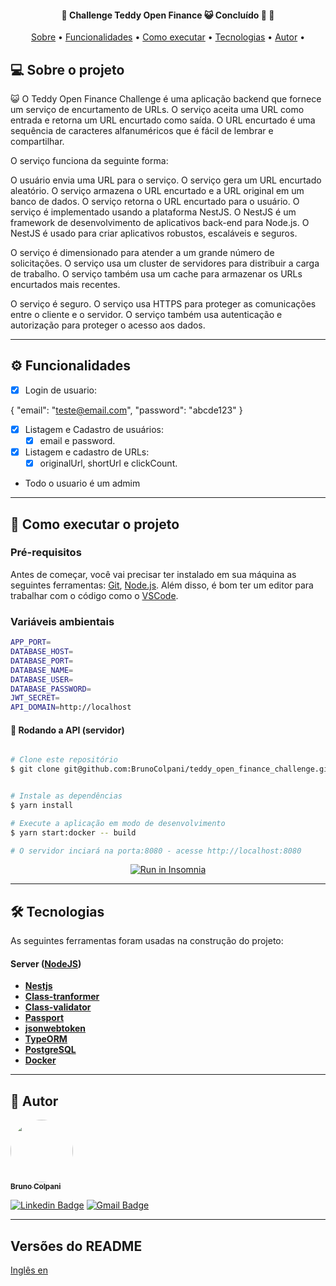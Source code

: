 <h4 align="center"> 
	🚧  Challenge Teddy Open Finance 😺 Concluído 🚀 🚧
</h4>

<p align="center">
 <a href="#-sobre-o-projeto">Sobre</a> •
 <a href="#-funcionalidades">Funcionalidades</a> •
 <a href="#-como-executar-o-projeto">Como executar</a> • 
 <a href="#-tecnologias">Tecnologias</a> • 
 <a href="#-autor">Autor</a> • 
</p>

## 💻 Sobre o projeto

😺 O Teddy Open Finance Challenge é uma aplicação backend que fornece um serviço de encurtamento de URLs. O serviço aceita uma URL como entrada e retorna um URL encurtado como saída. O URL encurtado é uma sequência de caracteres alfanuméricos que é fácil de lembrar e compartilhar.

O serviço funciona da seguinte forma:

O usuário envia uma URL para o serviço.
O serviço gera um URL encurtado aleatório.
O serviço armazena o URL encurtado e a URL original em um banco de dados.
O serviço retorna o URL encurtado para o usuário.
O serviço é implementado usando a plataforma NestJS. O NestJS é um framework de desenvolvimento de aplicativos back-end para Node.js. O NestJS é usado para criar aplicativos robustos, escaláveis e seguros.

O serviço é dimensionado para atender a um grande número de solicitações. O serviço usa um cluster de servidores para distribuir a carga de trabalho. O serviço também usa um cache para armazenar os URLs encurtados mais recentes.

O serviço é seguro. O serviço usa HTTPS para proteger as comunicações entre o cliente e o servidor. O serviço também usa autenticação e autorização para proteger o acesso aos dados.

---

## ⚙️ Funcionalidades
- [x] Login de usuario:

{
  "email": "teste@email.com",
  "password": "abcde123"
}

- [x] Listagem e Cadastro de usuários:
  - [x]  email e password.

- [x] Listagem e cadastro de URLs:
  - [x] originalUrl, shortUrl e clickCount.

- Todo o usuario é um admim

---

## 🚀 Como executar o projeto

### Pré-requisitos

Antes de começar, você vai precisar ter instalado em sua máquina as seguintes ferramentas: [Git](https://git-scm.com), [Node.js](https://nodejs.org/en/). Além disso, é bom ter um editor para trabalhar com o código como o [VSCode](https://code.visualstudio.com/).

### Variáveis ​​ambientais
```bash
APP_PORT=
DATABASE_HOST=
DATABASE_PORT=
DATABASE_NAME=
DATABASE_USER=
DATABASE_PASSWORD=
JWT_SECRET=
API_DOMAIN=http://localhost
```

#### 🎲 Rodando a API (servidor)

```bash

# Clone este repositório
$ git clone git@github.com:BrunoColpani/teddy_open_finance_challenge.git


# Instale as dependências
$ yarn install

# Execute a aplicação em modo de desenvolvimento
$ yarn start:docker -- build

# O servidor inciará na porta:8080 - acesse http://localhost:8080

```

<p align="center">
  <a href="https://github.com/BrunoColpani/teddy_open_finance_challenge/blob/main/collection/Teddy.postman_collection.json" target="_blank"><img src="https://insomnia.rest/images/run.svg" alt="Run in Insomnia"></a>
</p>

---

## 🛠 Tecnologias

As seguintes ferramentas foram usadas na construção do projeto:


#### [](https://github.com/tgmarinho/Ecoleta#server-nodejs--typescript)**Server** ([NodeJS](https://nodejs.org/en/))

- **[Nestjs](http://knexjs.org/)**
- **[Class-tranformer](https://www.npmjs.com/package/class-transformer)**
- **[Class-validator](https://www.npmjs.com/package/class-validator)**
- **[Passport](https://www.passportjs.org/packages/passport-jwt/)**
- **[jsonwebtoken](https://jwt.io/)**
- **[TypeORM](https://typeorm.io)**
- **[PostgreSQL](https://www.postgresql.org)**
- **[Docker](https://www.docker.com)**

---

## 🦸 Autor

<a href="https://www.linkedin.com/in/bruno-colpani-0b1152138/">
 <img style="border-radius: 50%;" src="https://avatars.githubusercontent.com/u/87588227?v=4" width="100px;" alt=""/>
 <br />
 <sub><b>Bruno Colpani</b></sub></a> 
 <br />

[![Linkedin Badge](https://img.shields.io/badge/-Bruno-blue?style=flat-square&logo=Linkedin&logoColor=white&link=https://www.linkedin.com/in/bruno-colpani-0b1152138/)](https://www.linkedin.com/in/bruno-colpani-0b1152138/)
[![Gmail Badge](https://img.shields.io/badge/-bruno.colpani1@gmail.com-c14438?style=flat-square&logo=Gmail&logoColor=white&link=mailto:bruno.colpani1@gmail.com)](mailto:bruno.colpani1@gmail.com)

---

## Versões do README

[Inglês en](./README-EN.md)